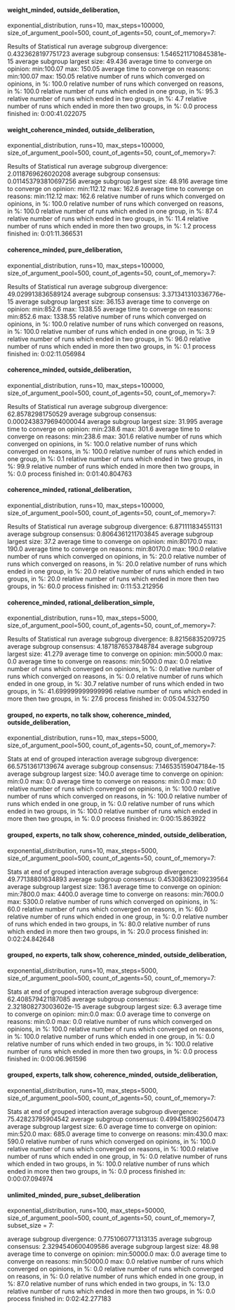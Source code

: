 #### weight_minded, outside_deliberation, 

exponential_distribution, runs=10, max_steps=100000, size_of_argument_pool=500, count_of_agents=50, count_of_memory=7:

Results of Statistical run
average subgroup divergence: 0.4323628197751723
average subgroup consensus: 1.5465211710845381e-15
average subgroup largest size: 49.436
average time to converge on opinion:  min:100.07 max: 150.05
average time to converge on reasons:  min:100.07 max: 150.05
relative number of runs which converged on opinions, in %: 100.0
relative number of runs which converged on reasons, in %: 100.0
relative number of runs which ended in one group, in %: 95.3
relative number of runs which ended in two groups, in %: 4.7
relative number of runs which ended in more then two groups, in %: 0.0
process finished in: 0:00:41.022075



#### weight_coherence_minded, outside_deliberation, 

exponential_distribution, runs=10, max_steps=100000, size_of_argument_pool=500, count_of_agents=50, count_of_memory=7:

Results of Statistical run
average subgroup divergence: 2.0118769626020208
average subgroup consensus: 0.011453793810697256
average subgroup largest size: 48.916
average time to converge on opinion:  min:112.12 max: 162.6
average time to converge on reasons:  min:112.12 max: 162.6
relative number of runs which converged on opinions, in %: 100.0
relative number of runs which converged on reasons, in %: 100.0
relative number of runs which ended in one group, in %: 87.4
relative number of runs which ended in two groups, in %: 11.4
relative number of runs which ended in more then two groups, in %: 1.2
process finished in: 0:01:11.366531



#### coherence_minded, pure_deliberation, 

exponential_distribution, runs=10, max_steps=100000, size_of_argument_pool=500, count_of_agents=50, count_of_memory=7:

Results of Statistical run
average subgroup divergence: 49.029913836589124
average subgroup consensus: 3.371341310336776e-15
average subgroup largest size: 36.153
average time to converge on opinion:  min:852.6 max: 1338.55
average time to converge on reasons:  min:852.6 max: 1338.55
relative number of runs which converged on opinions, in %: 100.0
relative number of runs which converged on reasons, in %: 100.0
relative number of runs which ended in one group, in %: 3.9
relative number of runs which ended in two groups, in %: 96.0
relative number of runs which ended in more then two groups, in %: 0.1
process finished in: 0:02:11.056984



#### coherence_minded, outside_deliberation, 
exponential_distribution, runs=10, max_steps=100000, size_of_argument_pool=500, count_of_agents=50, count_of_memory=7:

Results of Statistical run
average subgroup divergence: 62.85782981750529
average subgroup consensus: 0.0002438379694000044
average subgroup largest size: 31.995
average time to converge on opinion:  min:238.6 max: 301.6
average time to converge on reasons:  min:238.6 max: 301.6
relative number of runs which converged on opinions, in %: 100.0
relative number of runs which converged on reasons, in %: 100.0
relative number of runs which ended in one group, in %: 0.1
relative number of runs which ended in two groups, in %: 99.9
relative number of runs which ended in more then two groups, in %: 0.0
process finished in: 0:01:40.804763



#### coherence_minded, rational_deliberation, 
exponential_distribution, runs=10, max_steps=100000, size_of_argument_pool=500, count_of_agents=50, count_of_memory=7:

Results of Statistical run
average subgroup divergence: 6.871111834551131
average subgroup consensus: 0.8064361211703845
average subgroup largest size: 37.2
average time to converge on opinion:  min:80170.0 max: 190.0
average time to converge on reasons:  min:80170.0 max: 190.0
relative number of runs which converged on opinions, in %: 20.0
relative number of runs which converged on reasons, in %: 20.0
relative number of runs which ended in one group, in %: 20.0
relative number of runs which ended in two groups, in %: 20.0
relative number of runs which ended in more then two groups, in %: 60.0
process finished in: 0:11:53.212956



#### coherence_minded, rational_deliberation_simple, 
exponential_distribution, runs=10, max_steps=5000, size_of_argument_pool=500, count_of_agents=50, count_of_memory=7:

Results of Statistical run
average subgroup divergence: 8.82156835209725
average subgroup consensus: 4.1871876537848784
average subgroup largest size: 41.279
average time to converge on opinion:  min:5000.0 max: 0.0
average time to converge on reasons:  min:5000.0 max: 0.0
relative number of runs which converged on opinions, in %: 0.0
relative number of runs which converged on reasons, in %: 0.0
relative number of runs which ended in one group, in %: 30.7
relative number of runs which ended in two groups, in %: 41.699999999999996
relative number of runs which ended in more then two groups, in %: 27.6
process finished in: 0:05:04.532750



#### grouped,  no experts, no talk show, coherence_minded, outside_deliberation, 
exponential_distribution, runs=10, max_steps=5000, size_of_argument_pool=500, count_of_agents=50, count_of_memory=7:

Stats at end of grouped interaction
average subgroup divergence: 66.57513617139674
average subgroup consensus: 7.146535159047184e-15
average subgroup largest size: 140.0
average time to converge on opinion:  min:0.0 max: 0.0
average time to converge on reasons:  min:0.0 max: 0.0
relative number of runs which converged on opinions, in %: 100.0
relative number of runs which converged on reasons, in %: 100.0
relative number of runs which ended in one group, in %: 0.0
relative number of runs which ended in two groups, in %: 100.0
relative number of runs which ended in more then two groups, in %: 0.0
process finished in: 0:00:15.863922



#### grouped,  experts, no talk show, coherence_minded, outside_deliberation, 
exponential_distribution, runs=10, max_steps=5000, size_of_argument_pool=500, count_of_agents=50, count_of_memory=7:

Stats at end of grouped interaction
average subgroup divergence: 49.77138801634893
average subgroup consensus: 0.45308362309239564
average subgroup largest size: 136.1
average time to converge on opinion:  min:7800.0 max: 4400.0
average time to converge on reasons:  min:7600.0 max: 5300.0
relative number of runs which converged on opinions, in %: 60.0
relative number of runs which converged on reasons, in %: 60.0
relative number of runs which ended in one group, in %: 0.0
relative number of runs which ended in two groups, in %: 80.0
relative number of runs which ended in more then two groups, in %: 20.0
process finished in: 0:02:24.842648



#### grouped,  no experts, talk show, coherence_minded, outside_deliberation, 
exponential_distribution, runs=10, max_steps=5000, size_of_argument_pool=500, count_of_agents=50, count_of_memory=7:

Stats at end of grouped interaction
average subgroup divergence: 62.408579421187085
average subgroup consensus: 2.321808273003602e-15
average subgroup largest size: 6.3
average time to converge on opinion:  min:0.0 max: 0.0
average time to converge on reasons:  min:0.0 max: 0.0
relative number of runs which converged on opinions, in %: 100.0
relative number of runs which converged on reasons, in %: 100.0
relative number of runs which ended in one group, in %: 0.0
relative number of runs which ended in two groups, in %: 100.0
relative number of runs which ended in more then two groups, in %: 0.0
process finished in: 0:00:06.961596



#### grouped,  experts, talk show, coherence_minded, outside_deliberation, 
exponential_distribution, runs=10, max_steps=5000, size_of_argument_pool=500, count_of_agents=50, count_of_memory=7:

Stats at end of grouped interaction
average subgroup divergence: 75.42823795904542
average subgroup consensus: 0.4994158902560473
average subgroup largest size: 6.0
average time to converge on opinion:  min:520.0 max: 685.0
average time to converge on reasons:  min:430.0 max: 590.0
relative number of runs which converged on opinions, in %: 100.0
relative number of runs which converged on reasons, in %: 100.0
relative number of runs which ended in one group, in %: 0.0
relative number of runs which ended in two groups, in %: 100.0
relative number of runs which ended in more then two groups, in %: 0.0
process finished in: 0:00:07.094974



#### unlimited_minded, pure_subset_deliberation

exponential_distribution, runs=100, max_steps=50000, size_of_argument_pool=500, count_of_agents=50, count_of_memory=7, subset_size = 7:

average subgroup divergence: 0.7751060771313135
average subgroup consensus: 2.3294540600409586
average subgroup largest size: 48.98
average time to converge on opinion:  min:50000.0 max: 0.0
average time to converge on reasons:  min:50000.0 max: 0.0
relative number of runs which converged on opinions, in %: 0.0
relative number of runs which converged on reasons, in %: 0.0
relative number of runs which ended in one group, in %: 87.0
relative number of runs which ended in two groups, in %: 13.0
relative number of runs which ended in more then two groups, in %: 0.0
process finished in: 0:02:42.277183